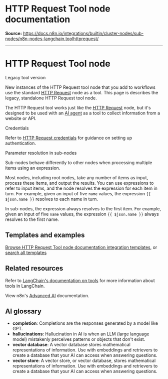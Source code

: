 # HTTP Request Tool node documentation

**Source:** https://docs.n8n.io/integrations/builtin/cluster-nodes/sub-nodes/n8n-nodes-langchain.toolhttprequest/

---

# HTTP Request Tool node

Legacy tool version

New instances of the HTTP Request tool node that you add to workflows use the standard [HTTP Request](../../../core-nodes/n8n-nodes-base.httprequest/) node as a tool. This page is describes the legacy, standalone HTTP Request tool node.

The HTTP Request tool works just like the [HTTP Request](../../../core-nodes/n8n-nodes-base.httprequest/) node, but it's designed to be used with an [AI agent](../../../../../glossary/#ai-agent) as a tool to collect information from a website or API.

Credentials

Refer to [HTTP Request credentials](../../../credentials/httprequest/) for guidance on setting up authentication.

Parameter resolution in sub-nodes

Sub-nodes behave differently to other nodes when processing multiple items using an expression.

Most nodes, including root nodes, take any number of items as input, process these items, and output the results. You can use expressions to refer to input items, and the node resolves the expression for each item in turn. For example, given an input of five `name` values, the expression `{{ $json.name }}` resolves to each name in turn.

In sub-nodes, the expression always resolves to the first item. For example, given an input of five `name` values, the expression `{{ $json.name }}` always resolves to the first name.

## Templates and examples

[Browse HTTP Request Tool node documentation integration templates](https://n8n.io/integrations/http-request-tool/), or [search all templates](https://n8n.io/workflows/)

## Related resources

Refer to [LangChain's documentation on tools](https://langchain-ai.github.io/langgraphjs/how-tos/tool-calling/) for more information about tools in LangChain.

View n8n's [Advanced AI](../../../../../advanced-ai/) documentation.

## AI glossary

- **completion**: Completions are the responses generated by a model like GPT.
- **hallucinations**: Hallucination in AI is when an LLM (large language model) mistakenly perceives patterns or objects that don't exist.
- **vector database**: A vector database stores mathematical representations of information. Use with embeddings and retrievers to create a database that your AI can access when answering questions.
- **vector store**: A vector store, or vector database, stores mathematical representations of information. Use with embeddings and retrievers to create a database that your AI can access when answering questions.

